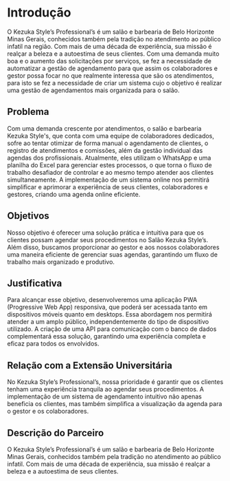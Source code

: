 # Introdução

O Kezuka Style’s Professional’s é um salão e barbearia de Belo Horizonte Minas Gerais, conhecidos também pela tradição no atendimento ao público infatil na região. Com mais de uma década de experiência, sua missão é realçar a beleza e a autoestima de seus clientes. Com uma demanda muito boa e o aumento das solicitações por serviços, se fez a necessidade de automatizar a gestão de agendamento para que assim os colaboradores e gestor possa focar no que realmente interessa que são os atendimentos, para isto se fez a necessidade de criar um sistema cujo o objetivo é realizar uma gestão de agendamentos mais organizada para o salão.

## Problema

Com uma demanda crescente por atendimentos, o salão e barbearia Kezuka Style's, que conta com uma equipe de colaboradores dedicados, sofre ao tentar otimizar de forma manual o agendamento de clientes, o registro de atendimentos e comissões, além da gestão individual das agendas dos profissionais. Atualmente, eles utilizam o WhatsApp e uma planilha do Excel para gerenciar estes processos, o que torna o fluxo de trabalho desafiador de controlar e ao mesmo tempo atender aos clientes simultaneamente. A implementação de um sistema online nos permitirá simplificar e aprimorar a experiência de seus clientes, colaboradores e gestores, criando uma agenda online eficiente.

## Objetivos

Nosso objetivo é oferecer uma solução prática e intuitiva para que os clientes possam agendar seus procedimentos no Salão Kezuka Style’s. Além disso, buscamos proporcionar ao gestor e aos nossos colaboradores uma maneira eficiente de gerenciar suas agendas, garantindo um fluxo de trabalho mais organizado e produtivo.

## Justificativa

Para alcançar esse objetivo, desenvolveremos uma aplicação PWA (Progressive Web App) responsiva, que poderá ser acessada tanto em dispositivos móveis quanto em desktops. Essa abordagem nos permitirá atender a um amplo público, independentemente do tipo de dispositivo utilizado. A criação de uma API para comunicação com o banco de dados complementará essa solução, garantindo uma experiência completa e eficaz para todos os envolvidos.

## Relação com a Extensão Universitária

No Kezuka Style’s Professional’s, nossa prioridade é garantir que os clientes tenham uma experiência tranquila ao agendar seus procedimentos. A implementação de um sistema de agendamento intuitivo não apenas beneficia os clientes, mas também simplifica a visualização da agenda para o gestor e os colaboradores.

## Descrição do Parceiro

O Kezuka Style’s Professional’s é um salão e barbearia de Belo Horizonte Minas Gerais, conhecidos também pela tradição no atendimento ao público infatil. Com mais de uma década de experiência, sua missão é realçar a beleza e a autoestima de seus clientes.
